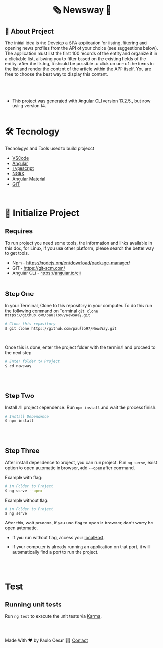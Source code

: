 <h1 align="center">🗞️ Newsway 📰</h1>

<h2>📰 About Project</h2>

The initial idea is the Develop a SPA application for listing, filtering and opening news profiles from the API of your choice (see suggestions below). The application must list the first 100 records of the entity and organize it in a clickable list, allowing you to filter based on the existing fields of the entity. After the listing, it should be possible to click on one of the items in the list and render the content of the article within the APP itself. You are free to choose the best way to display this content.

#

<br>

* This project was generated with [Angular CLI](https://github.com/angular/angular-cli) version 13.2.5., but now using version 14.
<br><br>

# 🛠️ Tecnology

Tecnologys and Tools used to build projecct

* [VSCode](https://code.visualstudio.com/)
* [Angular](https://angular.io/)
* [Typescript](https://www.typescriptlang.org/)
* [NGRX](https://ngrx.io/)
* [Angular Material](https://material.angular.io/)
* [GIT](https://git-scm.com/)

<br>

# 🚀 Initialize Project

## Requires

To run project you need some tools, the information and links available in this doc, for Linux, if you use other platform, please search the better way to get tools.

* Npm - <https://nodejs.org/en/download/package-manager/>
* GIT - <https://git-scm.com/>
* Angular CLI - <https://angular.io/cli>
<br><br>

## Step One

In your Terminal, Clone to this repository in your computer. To do this run the following command on Terminal `git clone https://github.com/paullo97/NewsWay.git`

```bash
# Clone this repository
$ git clone https://github.com/paullo97/NewsWay.git
```

<br>

Once this is done, enter the project folder with the terminal and proceed to the next step

```bash
# Enter folder to Project
$ cd newsway
```

<br><br>

## Step Two

Install all project dependence. Run `npm install` and wait the process finish.

```bash
# Install Dependence
$ npm install
```

<br><br>

## Step Three

After install dependence to project, you can run project. Run `ng serve`, exist option to open automatic in browser, add `--open` after command.

Example with flag:

```bash
# in Folder to Project
$ ng serve --open
```

Example without flag:

```bash
# in Folder to Project
$ ng serve
```

After this, wait process, if you use flag to open in browser, don't worry he open automatic.

* If you run without flag, access your [localHost](https://localhost:4200).

* If your computer is already running an application on that port, it will automatically find a port to run the project.

<br><br>

# Test

## Running unit tests

Run `ng test` to execute the unit tests via [Karma](https://karma-runner.github.io).

<br>
<br>

Made With ❤️ by Paulo Cesar 👋🏽 [Contact](https://www.linkedin.com/in/paulo-cesar-537396139/)
